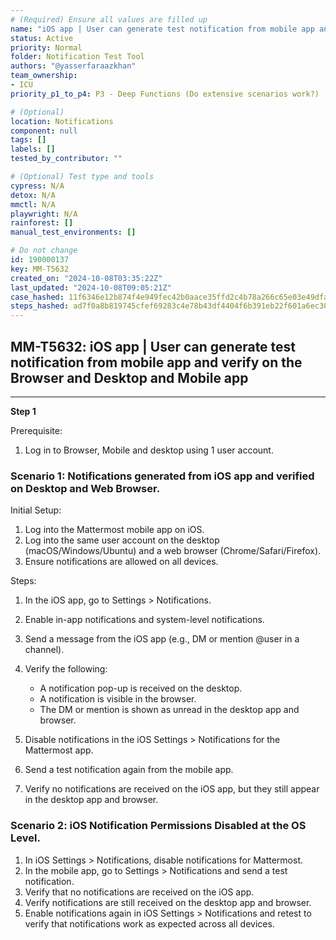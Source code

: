 ```yaml
---
# (Required) Ensure all values are filled up
name: "iOS app | User can generate test notification from mobile app and verify on the Browser and Desktop and Mobile app"
status: Active
priority: Normal
folder: Notification Test Tool
authors: "@yasserfaraazkhan"
team_ownership:
- ICU
priority_p1_to_p4: P3 - Deep Functions (Do extensive scenarios work?)

# (Optional)
location: Notifications
component: null
tags: []
labels: []
tested_by_contributor: ""

# (Optional) Test type and tools
cypress: N/A
detox: N/A
mmctl: N/A
playwright: N/A
rainforest: []
manual_test_environments: []

# Do not change
id: 190000137
key: MM-T5632
created_on: "2024-10-08T03:35:22Z"
last_updated: "2024-10-08T09:05:21Z"
case_hashed: 11f6346e12b874f4e949fec42b0aace35ffd2c4b78a266c65e03e49dfa613ecb7e79ea650b813aaac731648a80e422e9
steps_hashed: ad7f0a8b819745cfef69283c4e78b43df4404f6b391eb22f601a6ec302abc6ebc1a49bd8fb026736d7fbe2fe3ed07575
---
```


<!-- (Auto-generated) Based on frontmatter's "key" and "name" -->

## MM-T5632: iOS app | User can generate test notification from mobile app and verify on the Browser and Desktop and Mobile app

---

**Step 1**

Prerequisite:

1. Log in to Browser, Mobile and desktop using 1 user account.

### Scenario 1: Notifications generated from iOS app and verified on Desktop and Web Browser.

Initial Setup:

1. Log into the Mattermost mobile app on iOS.
2. Log into the same user account on the desktop (macOS/Windows/Ubuntu) and a web browser (Chrome/Safari/Firefox).
3. Ensure notifications are allowed on all devices.

Steps:

1. In the iOS app, go to Settings > Notifications.

2. Enable in-app notifications and system-level notifications.

3. Send a message from the iOS app (e.g., DM or mention @user in a channel).

4. Verify the following:

   - A notification pop-up is received on the desktop.
   - A notification is visible in the browser.
   - The DM or mention is shown as unread in the desktop app and browser.

5. Disable notifications in the iOS Settings > Notifications for the Mattermost app.

6. Send a test notification again from the mobile app.

7. Verify no notifications are received on the iOS app, but they still appear in the desktop app and browser.

### Scenario 2: iOS Notification Permissions Disabled at the OS Level.

1. In iOS Settings > Notifications, disable notifications for Mattermost.
2. In the mobile app, go to Settings > Notifications and send a test notification.
3. Verify that no notifications are received on the iOS app.
4. Verify notifications are still received on the desktop app and browser.
5. Enable notifications again in iOS Settings > Notifications and retest to verify that notifications work as expected across all devices.

